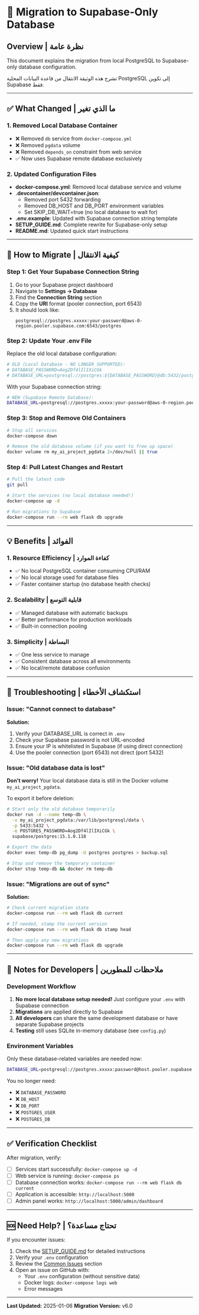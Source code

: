 # 🔄 Migration to Supabase-Only Database

## Overview | نظرة عامة

This document explains the migration from local PostgreSQL to Supabase-only database configuration.

تشرح هذه الوثيقة الانتقال من قاعدة البيانات المحلية PostgreSQL إلى تكوين Supabase فقط.

---

## ✅ What Changed | ما الذي تغير

### 1. **Removed Local Database Container**
- ❌ Removed `db` service from `docker-compose.yml`
- ❌ Removed `pgdata` volume 
- ❌ Removed `depends_on` constraint from web service
- ✅ Now uses Supabase remote database exclusively

### 2. **Updated Configuration Files**
- **docker-compose.yml**: Removed local database service and volume
- **.devcontainer/devcontainer.json**: 
  - Removed port 5432 forwarding
  - Removed DB_HOST and DB_PORT environment variables
  - Set SKIP_DB_WAIT=true (no local database to wait for)
- **.env.example**: Updated with Supabase connection string template
- **SETUP_GUIDE.md**: Complete rewrite for Supabase-only setup
- **README.md**: Updated quick start instructions

---

## 🚀 How to Migrate | كيفية الانتقال

### Step 1: Get Your Supabase Connection String

1. Go to your Supabase project dashboard
2. Navigate to **Settings → Database**
3. Find the **Connection String** section
4. Copy the **URI** format (pooler connection, port 6543)
5. It should look like:
   ```
   postgresql://postgres.xxxxx:your-password@aws-0-region.pooler.supabase.com:6543/postgres
   ```

### Step 2: Update Your .env File

Replace the old local database configuration:

```bash
# OLD (Local Database - NO LONGER SUPPORTED):
# DATABASE_PASSWORD=Aog2Df4lIlIXiCGk
# DATABASE_URL=postgresql://postgres:${DATABASE_PASSWORD}@db:5432/postgres
```

With your Supabase connection string:

```bash
# NEW (Supabase Remote Database):
DATABASE_URL=postgresql://postgres.xxxxx:your-password@aws-0-region.pooler.supabase.com:6543/postgres
```

### Step 3: Stop and Remove Old Containers

```bash
# Stop all services
docker-compose down

# Remove the old database volume (if you want to free up space)
docker volume rm my_ai_project_pgdata 2>/dev/null || true
```

### Step 4: Pull Latest Changes and Restart

```bash
# Pull the latest code
git pull

# Start the services (no local database needed!)
docker-compose up -d

# Run migrations to Supabase
docker-compose run --rm web flask db upgrade
```

---

## 💡 Benefits | الفوائد

### 1. **Resource Efficiency | كفاءة الموارد**
- ✅ No local PostgreSQL container consuming CPU/RAM
- ✅ No local storage used for database files
- ✅ Faster container startup (no database health checks)

### 2. **Scalability | قابلية التوسع**
- ✅ Managed database with automatic backups
- ✅ Better performance for production workloads
- ✅ Built-in connection pooling

### 3. **Simplicity | البساطة**
- ✅ One less service to manage
- ✅ Consistent database across all environments
- ✅ No local/remote database confusion

---

## 🔧 Troubleshooting | استكشاف الأخطاء

### Issue: "Cannot connect to database"

**Solution:**
1. Verify your DATABASE_URL is correct in `.env`
2. Check your Supabase password is not URL-encoded
3. Ensure your IP is whitelisted in Supabase (if using direct connection)
4. Use the pooler connection (port 6543) not direct (port 5432)

### Issue: "Old database data is lost"

**Don't worry!** Your local database data is still in the Docker volume `my_ai_project_pgdata`. 

To export it before deletion:
```bash
# Start only the old database temporarily
docker run -d --name temp-db \
  -v my_ai_project_pgdata:/var/lib/postgresql/data \
  -p 5433:5432 \
  -e POSTGRES_PASSWORD=Aog2Df4lIlIXiCGk \
  supabase/postgres:15.1.0.118

# Export the data
docker exec temp-db pg_dump -U postgres postgres > backup.sql

# Stop and remove the temporary container
docker stop temp-db && docker rm temp-db
```

### Issue: "Migrations are out of sync"

**Solution:**
```bash
# Check current migration state
docker-compose run --rm web flask db current

# If needed, stamp the current version
docker-compose run --rm web flask db stamp head

# Then apply any new migrations
docker-compose run --rm web flask db upgrade
```

---

## 📝 Notes for Developers | ملاحظات للمطورين

### Development Workflow

1. **No more local database setup needed!** Just configure your `.env` with Supabase connection
2. **Migrations** are applied directly to Supabase
3. **All developers** can share the same development database or have separate Supabase projects
4. **Testing** still uses SQLite in-memory database (see `config.py`)

### Environment Variables

Only these database-related variables are needed now:
```bash
DATABASE_URL=postgresql://postgres.xxxxx:password@host.pooler.supabase.com:6543/postgres
```

You no longer need:
- ❌ `DATABASE_PASSWORD`
- ❌ `DB_HOST`
- ❌ `DB_PORT`
- ❌ `POSTGRES_USER`
- ❌ `POSTGRES_DB`

---

## ✅ Verification Checklist

After migration, verify:

- [ ] Services start successfully: `docker-compose up -d`
- [ ] Web service is running: `docker-compose ps`
- [ ] Database connection works: `docker-compose run --rm web flask db current`
- [ ] Application is accessible: `http://localhost:5000`
- [ ] Admin panel works: `http://localhost:5000/admin/dashboard`

---

## 🆘 Need Help? | تحتاج مساعدة؟

If you encounter issues:

1. Check the [SETUP_GUIDE.md](SETUP_GUIDE.md) for detailed instructions
2. Verify your `.env` configuration
3. Review the [Common Issues](SETUP_GUIDE.md#-common-issues--المشاكل-الشائعة) section
4. Open an issue on GitHub with:
   - Your `.env` configuration (without sensitive data)
   - Docker logs: `docker-compose logs web`
   - Error messages

---

**Last Updated:** 2025-01-06
**Migration Version:** v6.0
